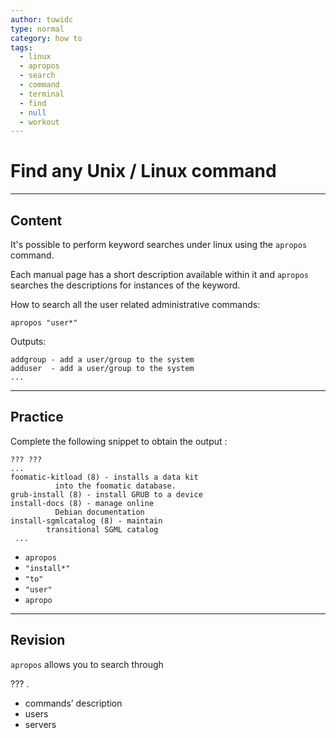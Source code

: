 ```yaml
---
author: tuwidc
type: normal
category: how to
tags:
  - linux
  - apropos
  - search
  - command
  - terminal
  - find
  - null
  - workout
---
```


# Find any Unix / Linux command


---

## Content

It's possible to perform keyword searches under linux using the `apropos` command.

Each manual page has a short description available within it and `apropos` searches the descriptions for instances of the keyword.

How to search all the user related administrative commands:

```plain-text
apropos "user*"
```

Outputs:

```plain-text
addgroup - add a user/group to the system
adduser  - add a user/group to the system
...
```


---

## Practice

Complete the following snippet to obtain the output :

```plain-text
??? ???
...
foomatic-kitload (8) - installs a data kit
          into the foomatic database.
grub-install (8) - install GRUB to a device
install-docs (8) - manage online
          Debian documentation
install-sgmlcatalog (8) - maintain
        transitional SGML catalog
 ...
```

- `apropos`
- `"install*"`
- `"to"`
- `"user"`
- `apropo`


---

## Revision

`apropos`  allows you to search through

??? .

- commands’ description
- users
- servers
